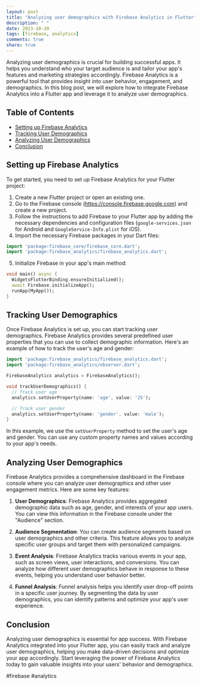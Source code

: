 ```yaml
---
layout: post
title: "Analyzing user demographics with Firebase Analytics in Flutter"
description: " "
date: 2023-10-20
tags: [firebase, analytics]
comments: true
share: true
---
```


Analyzing user demographics is crucial for building successful apps. It helps you understand who your target audience is and tailor your app's features and marketing strategies accordingly. Firebase Analytics is a powerful tool that provides insight into user behavior, engagement, and demographics. In this blog post, we will explore how to integrate Firebase Analytics into a Flutter app and leverage it to analyze user demographics.

## Table of Contents

- [Setting up Firebase Analytics](#setting-up-firebase-analytics)
- [Tracking User Demographics](#tracking-user-demographics)
- [Analyzing User Demographics](#analyzing-user-demographics)
- [Conclusion](#conclusion)

## Setting up Firebase Analytics

To get started, you need to set up Firebase Analytics for your Flutter project:

1. Create a new Flutter project or open an existing one.
2. Go to the Firebase console (https://console.firebase.google.com) and create a new project.
3. Follow the instructions to add Firebase to your Flutter app by adding the necessary dependencies and configuration files (`google-services.json` for Android and `GoogleService-Info.plist` for iOS).
4. Import the necessary Firebase packages in your Dart files:

```dart
import 'package:firebase_core/firebase_core.dart';
import 'package:firebase_analytics/firebase_analytics.dart';
```

5. Initialize Firebase in your app's main method:

```dart
void main() async {
  WidgetsFlutterBinding.ensureInitialized();
  await Firebase.initializeApp();
  runApp(MyApp());
}
```

## Tracking User Demographics

Once Firebase Analytics is set up, you can start tracking user demographics. Firebase Analytics provides several predefined user properties that you can use to collect demographic information. Here's an example of how to track the user's age and gender:

```dart
import 'package:firebase_analytics/firebase_analytics.dart';
import 'package:firebase_analytics/observer.dart';

FirebaseAnalytics analytics = FirebaseAnalytics();

void trackUserDemographics() {
  // Track user age
  analytics.setUserProperty(name: 'age', value: '25');

  // Track user gender
  analytics.setUserProperty(name: 'gender', value: 'male');
}
```

In this example, we use the `setUserProperty` method to set the user's age and gender. You can use any custom property names and values according to your app's needs.

## Analyzing User Demographics

Firebase Analytics provides a comprehensive dashboard in the Firebase console where you can analyze user demographics and other user engagement metrics. Here are some key features:

1. **User Demographics**: Firebase Analytics provides aggregated demographic data such as age, gender, and interests of your app users. You can view this information in the Firebase console under the "Audience" section.

2. **Audience Segmentation**: You can create audience segments based on user demographics and other criteria. This feature allows you to analyze specific user groups and target them with personalized campaigns.

3. **Event Analysis**: Firebase Analytics tracks various events in your app, such as screen views, user interactions, and conversions. You can analyze how different user demographics behave in response to these events, helping you understand user behavior better.

4. **Funnel Analysis**: Funnel analysis helps you identify user drop-off points in a specific user journey. By segmenting the data by user demographics, you can identify patterns and optimize your app's user experience.

## Conclusion

Analyzing user demographics is essential for app success. With Firebase Analytics integrated into your Flutter app, you can easily track and analyze user demographics, helping you make data-driven decisions and optimize your app accordingly. Start leveraging the power of Firebase Analytics today to gain valuable insights into your users' behavior and demographics.

#firebase #analytics